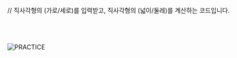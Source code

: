 // 직사각형의 (가로/세로)를 입력받고, 직사각형의 (넓이/둘레)를 계산하는 코드입니다.

</br></br></br>
![PRACTICE](https://user-images.githubusercontent.com/61842827/176929320-837be0e7-87db-4fba-a4b3-aa7f3a23d59c.PNG)
